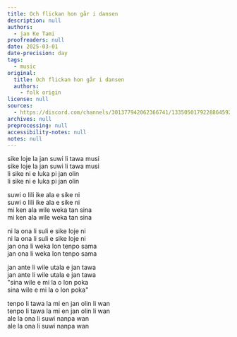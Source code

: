 ```yaml
---
title: Och flickan hon går i dansen
description: null
authors:
  - jan Ke Tami
proofreaders: null
date: 2025-03-01
date-precision: day
tags:
  - music
original:
  title: Och flickan hon går i dansen
  authors:
    - folk origin
license: null
sources:
  - https://discord.com/channels/301377942062366741/1335050179228864592/1345192071484411937
archives: null
preprocessing: null
accessibility-notes: null
notes: null
---
```


sike loje la jan suwi li tawa musi  \
sike loje la jan suwi li tawa musi  \
li sike ni e luka pi jan olin  \
li sike ni e luka pi jan olin

suwi o lili ike ala e sike ni  \
suwi o lili ike ala e sike ni  \
mi ken ala wile weka tan sina  \
mi ken ala wile weka tan sina

ni la ona li suli e sike loje ni  \
ni la ona li suli e sike loje ni  \
jan ona li weka lon tenpo sama  \
jan ona li weka lon tenpo sama

jan ante li wile utala e jan tawa  \
jan ante li wile utala e jan tawa  \
"sina wile e mi la o lon poka  \
sina wile e mi la o lon poka"

tenpo li tawa la mi en jan olin li wan  \
tenpo li tawa la mi en jan olin li wan  \
ale la ona li suwi nanpa wan  \
ale la ona li suwi nanpa wan
